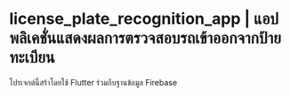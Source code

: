 # license_plate_recognition_app | แอปพลิเคชั่นแสดงผลการตรวจสอบรถเข้าออกจากป้ายทะเบียน

โปรเจกต์นี้สร้าโดยใช้ Flutter ร่วมกีบฐานข้อมูล Firebase 

